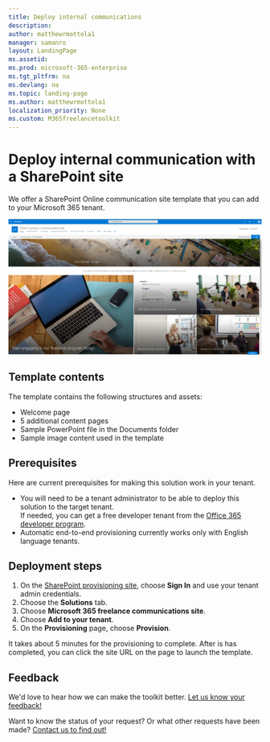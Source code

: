 ```yaml
---
title: Deploy internal communications
description:  
author: matthewrmottola1
manager: samanro
layout: LandingPage
ms.assetid: 
ms.prod: microsoft-365-enterprise
ms.tgt_pltfrm: na
ms.devlang: na
ms.topic: landing-page
ms.author: matthewrmottola1
localization_priority: None 
ms.custom: M365freelancetoolkit
---
```

Deploy internal communication with a SharePoint site
=========================================

We offer a SharePoint Online communication site template that you can add to your Microsoft 365 tenant.

![The SharePoint Online communication site template in the Microsoft 365 Freelance Toolkit](media/M365FreelanceToolkit_SharePointSiteTemplate.png)

## Template contents
The template contains the following structures and assets:
- Welcome page
- 5 additional content pages
- Sample PowerPoint file in the Documents folder
- Sample image content used in the template

## Prerequisites
Here are current prerequisites for making this solution work in your tenant.
- You will need to be a tenant administrator to be able to deploy this solution to the target tenant. <br>
    If needed, you can get a free developer tenant from the <a href="https://developer.microsoft.com/en-us/office/dev-program">Office 365 developer program</a>.
- Automatic end-to-end provisioning currently works only with English language tenants. 

## Deployment steps
1.	On the <a href="https://provisioning.sharepointpnp.com/">SharePoint provisioning site</a>, choose **Sign In** and use your tenant admin credentials.
2.	Choose the **Solutions** tab.
3.	Choose **Microsoft 365 freelance communications site**.
4.	Choose **Add to your tenant**.
5.	On the **Provisioning** page, choose **Provision**.

It takes about 5 minutes for the provisioning to complete. After is has completed, you can click the site URL on the page to launch the template.




Feedback
--------------------
We'd love to hear how we can make the toolkit better. [Let us know your feedback!](https://forms.office.com/Pages/ResponsePage.aspx?id=v4j5cvGGr0GRqy180BHbRyFR4rWSfFFLorGIaWbYznpUN0k2SVVTWEg0MVIzVFVTTkM5QzRFSlhSQS4u)

Want to know the status of your request? Or what other requests have been made? [Contact us to find out!](https://forms.office.com/Pages/ResponsePage.aspx?id=v4j5cvGGr0GRqy180BHbRyFR4rWSfFFLorGIaWbYznpUNDdHSU1YQjdVRlMyQlNCUUhDWVlJTkMwTS4u) 